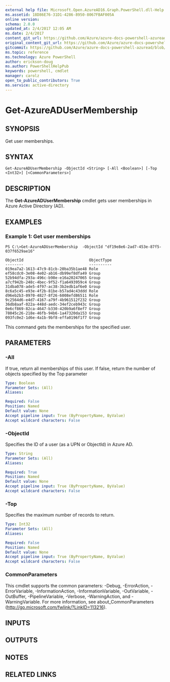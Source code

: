 ```yaml
---
external help file: Microsoft.Open.AzureAD16.Graph.PowerShell.dll-Help.xml
ms.assetid: 18D86E76-31D1-4286-8950-8067FBAF005A
online version: 
schema: 2.0.0
updated_at: 2/4/2017 12:05 AM
ms.date: 2/4/2017
content_git_url: https://github.com/Azure/azure-docs-powershell-azuread/blob/live/Azure%20AD%20Cmdlets/AzureAD/v2/Get-AzureADUserMembership.md
original_content_git_url: https://github.com/Azure/azure-docs-powershell-azuread/blob/live/Azure%20AD%20Cmdlets/AzureAD/v2/Get-AzureADUserMembership.md
gitcommit: https://github.com/Azure/azure-docs-powershell-azuread/blob/3c958c260fe07ce8f34599794f089c4b3c1b8115/Azure%20AD%20Cmdlets/AzureAD/v2/Get-AzureADUserMembership.md
ms.topic: reference
ms.technology: Azure PowerShell
author: erickson-doug
ms.author: PowerShellHelpPub
keywords: powershell, cmdlet
manager: carolz
open_to_public_contributors: True
ms.service: active-directory
---
```


# Get-AzureADUserMembership

## SYNOPSIS
Get user memberships.

## SYNTAX

```
Get-AzureADUserMembership -ObjectId <String> [-All <Boolean>] [-Top <Int32>] [<CommonParameters>]
```

## DESCRIPTION
The **Get-AzureADUserMembership** cmdlet gets user memberships in Azure Active Directory (AD).

## EXAMPLES

### Example 1: Get user memberships
```
PS C:\>Get-AzureADUserMembership  -ObjectId "df19e8e6-2ad7-453e-87f5-037f6529ae16"

ObjectId                             ObjectType
--------                             ----------
019ea7a2-1613-47c9-81cb-20ba35b1ae48 Role
ef58cdc0-3e08-4e02-ab16-db99ef8dfa49 Group
52b94dfa-293a-496c-b98e-e16a20247065 Group
a7cf942b-248c-4bec-9f52-f1a6493959c4 Group
31dba078-ade5-4f97-ac38-3b2edb1af6e0 Group
8c6a5c45-e93e-4f2b-81be-b57ad4c43ddd Role
d96eb2b3-0970-4827-8f26-6008efd86511 Role
9c2564d6-e4d7-4167-a79f-4b961512f232 Group
36db8aaf-022a-448d-aedc-34ef2ceb943c Group
0e6cf869-82ca-4647-b330-420b9a6f8ef7 Group
78045c26-218e-46fb-94b6-1a47320da153 Group
093fc0e2-1d6e-4a1b-9bf8-effa0196f1f7 Group
```

This command gets the memberships for the specified user.

## PARAMETERS

### -All
If true, return all memberships of this user. If false, return the number of objects specified by the Top parameter

```yaml
Type: Boolean
Parameter Sets: (All)
Aliases: 

Required: False
Position: Named
Default value: None
Accept pipeline input: True (ByPropertyName, ByValue)
Accept wildcard characters: False
```

### -ObjectId
Specifies the ID of a user (as a UPN or ObjectId) in Azure AD. 

```yaml
Type: String
Parameter Sets: (All)
Aliases: 

Required: True
Position: Named
Default value: None
Accept pipeline input: True (ByPropertyName, ByValue)
Accept wildcard characters: False
```

### -Top
Specifies the maximum number of records to return.

```yaml
Type: Int32
Parameter Sets: (All)
Aliases: 

Required: False
Position: Named
Default value: None
Accept pipeline input: True (ByPropertyName, ByValue)
Accept wildcard characters: False
```

### CommonParameters
This cmdlet supports the common parameters: -Debug, -ErrorAction, -ErrorVariable, -InformationAction, -InformationVariable, -OutVariable, -OutBuffer, -PipelineVariable, -Verbose, -WarningAction, and -WarningVariable. For more information, see about_CommonParameters (http://go.microsoft.com/fwlink/?LinkID=113216).

## INPUTS

## OUTPUTS

## NOTES

## RELATED LINKS

